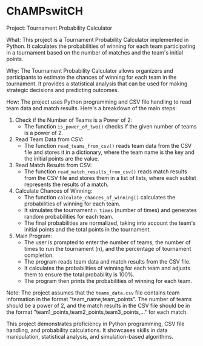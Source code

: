 # ChAMPswitCH

Project: Tournament Probability Calculator

What: This project is a Tournament Probability Calculator implemented in Python. It calculates the probabilities of winning for each team participating in a tournament based on the number of matches and the team's initial points.

Why: The Tournament Probability Calculator allows organizers and participants to estimate the chances of winning for each team in the tournament. It provides a statistical analysis that can be used for making strategic decisions and predicting outcomes.

How: The project uses Python programming and CSV file handling to read team data and match results. Here's a breakdown of the main steps:

1. Check if the Number of Teams is a Power of 2:
    - The function `is_power_of_two()` checks if the given number of teams is a power of 2.
2. Read Team Data from CSV:
    - The function `read_teams_from_csv()` reads team data from the CSV file and stores it in a dictionary, where the team name is the key and the initial points are the value.
3. Read Match Results from CSV:
    - The function `read_match_results_from_csv()` reads match results from the CSV file and stores them in a list of lists, where each sublist represents the results of a match.
4. Calculate Chances of Winning:
    - The function `calculate_chances_of_winning()` calculates the probabilities of winning for each team.
    - It simulates the tournament `n_times` (number of times) and generates random probabilities for each team.
    - The final probabilities are normalized, taking into account the team's initial points and the total points in the tournament.
5. Main Program:
    - The user is prompted to enter the number of teams, the number of times to run the tournament (n), and the percentage of tournament completion.
    - The program reads team data and match results from the CSV file.
    - It calculates the probabilities of winning for each team and adjusts them to ensure the total probability is 100%.
    - The program then prints the probabilities of winning for each team.

Note: The project assumes that the `teams_data.csv` file contains team information in the format "team_name,team_points". The number of teams should be a power of 2, and the match results in the CSV file should be in the format "team1_points,team2_points,team3_points,..." for each match.

This project demonstrates proficiency in Python programming, CSV file handling, and probability calculations. It showcases skills in data manipulation, statistical analysis, and simulation-based algorithms.
